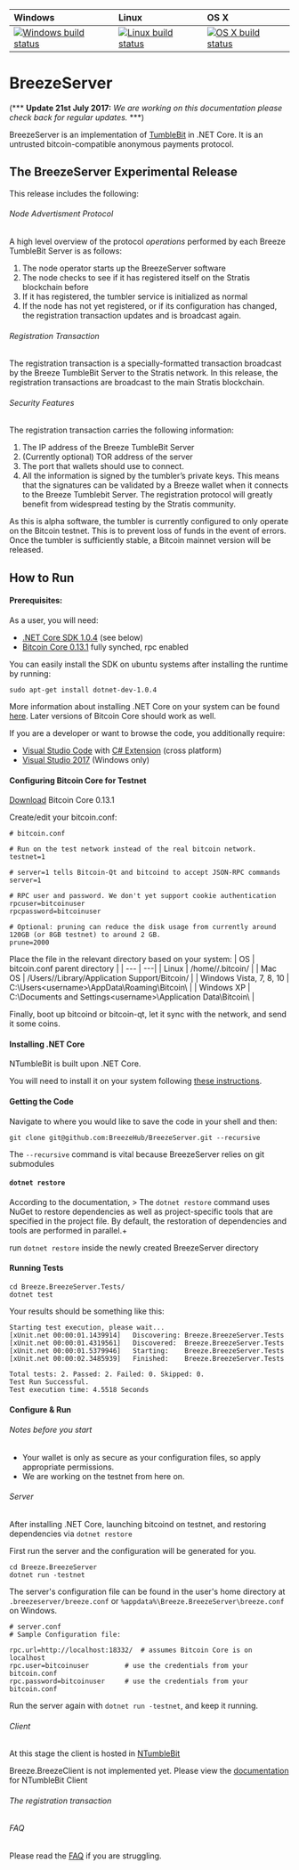 | Windows | Linux | OS X |
| :---- | :---- | :---- |
[![Windows build status][1]][2] | [![Linux build status][3]][4] | [![OS X build status][5]][6] |

[1]: https://ci.appveyor.com/api/projects/status/2lcwh99pph77qer2?svg=true
[2]: https://ci.appveyor.com/project/BreezeHubAdmin/breezeserver/branch/master
[3]: https://travis-ci.org/BreezeHub/BreezeServer.svg?branch=master
[4]: https://travis-ci.org/BreezeHub/BreezeServer
[5]: https://travis-ci.org/BreezeHub/BreezeServer.svg?branch=master
[6]: https://travis-ci.org/BreezeHub/BreezeServer

# BreezeServer

(*** **Update 21st July 2017:** *We are working on this documentation please check back for regular updates.* ***)

BreezeServer is an implementation of [TumbleBit](http://tumblebit.cash) in .NET Core. It is an untrusted bitcoin-compatible anonymous payments protocol.

## The BreezeServer Experimental Release
This release includes the following:

###### Node Advertisment Protocol

  A high level overview of the protocol *operations* performed by each Breeze TumbleBit Server is as follows:
  1. The node operator starts up the BreezeServer software
  2. The node checks to see if it has registered itself on the Stratis blockchain before
  3. If it has registered, the tumbler service is initialized as normal
  4. If the node has not yet registered, or if its configuration has changed, the registration transaction updates and is broadcast again.

###### Registration Transaction

  The registration transaction is a specially-formatted transaction broadcast by the Breeze TumbleBit Server to the Stratis network. In this release, the registration transactions are broadcast to the main Stratis blockchain.

###### Security Features

  The registration transaction carries the following information:
  1. The IP address of the Breeze TumbleBit Server
  2. (Currently optional) TOR address of the server
  3. The port that wallets should use to connect.
  4. All the information is signed by the tumbler’s private keys. This means that the signatures can be validated by a Breeze wallet when it connects to the Breeze Tumblebit Server. The registration protocol will greatly benefit from widespread testing by the Stratis community.

As this is alpha software, the tumbler is currently configured to only operate on the Bitcoin testnet. This is to prevent loss of funds in the event of errors. Once the tumbler is sufficiently stable, a Bitcoin mainnet version will be released.

## How to Run

#### Prerequisites:

As a user, you will need:
  - [.NET Core SDK 1.0.4](https://github.com/dotnet/core/blob/master/release-notes/download-archives/1.0.4-sdk-download.md) (see below)
  - [Bitcoin Core 0.13.1](https://bitcoin.org/bin/bitcoin-core-0.13.1/) fully synched, rpc enabled

You can easily install the SDK on ubuntu systems after installing the runtime by running:
```
sudo apt-get install dotnet-dev-1.0.4
```
More information about installing .NET Core on your system can be found [here](https://www.microsoft.com/net/core). Later versions of Bitcoin Core should work as well.

If you are a developer or want to browse the code, you additionally require:
  - [Visual Studio Code](https://code.visualstudio.com/) with [C# Extension](https://marketplace.visualstudio.com/items?itemName=ms-vscode.csharp) (cross platform)
  - [Visual Studio 2017](https://www.visualstudio.com/downloads/) (Windows only)

#### Configuring Bitcoin Core for Testnet

[Download](https://bitcoin.org/bin/bitcoin-core-0.13.1/) Bitcoin Core 0.13.1

Create/edit your bitcoin.conf:

```
# bitcoin.conf

# Run on the test network instead of the real bitcoin network.
testnet=1

# server=1 tells Bitcoin-Qt and bitcoind to accept JSON-RPC commands
server=1

# RPC user and password. We don't yet support cookie authentication
rpcuser=bitcoinuser
rpcpassword=bitcoinuser

# Optional: pruning can reduce the disk usage from currently around 120GB (or 8GB testnet) to around 2 GB.
prune=2000
```
Place the file in the relevant directory based on your system:
| OS | bitcoin.conf parent directory |
| --- | ---|
| Linux                   | /home/<username>/.bitcoin/                                     |
| Mac OS                  | /Users/<username>/Library/Application Support/Bitcoin/         |
| Windows Vista, 7, 8, 10 | C:\Users\<username>\AppData\Roaming\Bitcoin\                   |
| Windows XP              | C:\Documents and Settings\<username>\Application Data\Bitcoin\ |

Finally, boot up bitcoind or bitcoin-qt, let it sync with the network, and send it some coins.

#### Installing .NET Core

NTumbleBit is built upon .NET Core.

You will need to install it on your system following [these instructions](https://www.microsoft.com/net/core).

#### Getting the Code

Navigate to where you would like to save the code in your shell and then:
```
git clone git@github.com:BreezeHub/BreezeServer.git --recursive
```
The `--recursive` command is vital because BreezeServer relies on git submodules

#### `dotnet restore`

According to the documentation, > The `dotnet restore` command uses NuGet to restore dependencies as well as project-specific tools that are specified in the project file. By default, the restoration of dependencies and tools are performed in parallel.+

run `dotnet restore` inside the newly created BreezeServer directory

#### Running Tests

```
cd Breeze.BreezeServer.Tests/
dotnet test
```
Your results should be something like this:
```
Starting test execution, please wait...
[xUnit.net 00:00:01.1439914]   Discovering: Breeze.BreezeServer.Tests
[xUnit.net 00:00:01.4319561]   Discovered:  Breeze.BreezeServer.Tests
[xUnit.net 00:00:01.5379946]   Starting:    Breeze.BreezeServer.Tests
[xUnit.net 00:00:02.3485939]   Finished:    Breeze.BreezeServer.Tests

Total tests: 2. Passed: 2. Failed: 0. Skipped: 0.
Test Run Successful.
Test execution time: 4.5518 Seconds
```

#### Configure & Run

###### Notes before you start
- Your wallet is only as secure as your configuration files, so apply appropriate permissions.
- We are working on the testnet from here on.

###### Server
After installing .NET Core, launching bitcoind on testnet, and restoring dependencies via `dotnet restore`

First run the server and the configuration will be generated for you.

```
cd Breeze.BreezeServer
dotnet run -testnet
```
The server's configuration file can be found in the user's home directory at `.breezeserver/breeze.conf` or `%appdata%\Breeze.BreezeServer\breeze.conf` on Windows.

```
# server.conf
# Sample Configuration file:

rpc.url=http://localhost:18332/  # assumes Bitcoin Core is on localhost  
rpc.user=bitcoinuser         # use the credentials from your bitcoin.conf
rpc.password=bitcoinuser     # use the credentials from your bitcoin.conf
```

Run the server again with `dotnet run -testnet`, and keep it running.

###### Client
At this stage the client is hosted  in [NTumbleBit](https://github.com/ntumblebit/ntumblebit)

Breeze.BreezeClient is not implemented yet. Please view the [documentation](https://github.com/ntumblebit/ntumblebit/wiki/How-to-Run#the-client) for NTumbleBit Client

###### The registration transaction

###### FAQ
Please read the [FAQ](https://github.com/BreezeHub/BreezeServer/wiki/FAQ) if you are struggling.
